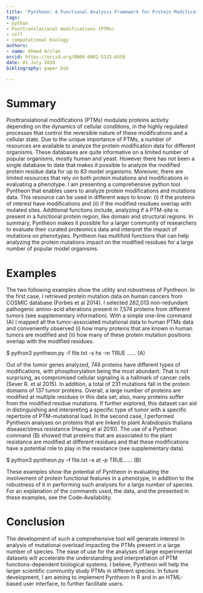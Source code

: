 ```yaml
---
title: 'Pyntheon: A Functional Analysis Framework for Protein Modifications and Mutations of 83 Model Organisms'
tags:
- python
- Posttranslational modifications (PTMs)
- cell
- computational biology
authors: 
- name: Ahmed Arslan
orcid: https://orcid.org/0000-0002-5325-6558
date: 01 July 2020
bibliography: paper.bib

---
```

# Summary

Posttranslational modifications (PTMs) modulate proteins activity depending on the dynamics of cellular conditions, in the highly regulated processes that control the reversible nature of these modifications and a cellular state. Due to the unique importance of PTMs, a number of resources are available to analyze the protein modification data for different organisms. These databases are quite informative on a limited number of popular organisms, mostly human and yeast. However there has not been a single database to date that makes it possible to analyze the modified protein residue data for up to 83 model organisms. Moreover, there are limited resources that rely on both protein mutations and modifications in evaluating a phenotype.
I am presenting a comprehensive python tool Pyntheon that enables users to analyze protein modifications and mutations data. This resource can be used in different ways to know: (i) if the proteins of interest have modifications and (ii) if the modified residues overlap with mutated sites. Additional functions include, analyzing if a PTM-site is present in a functional protein region, like domain and structural regions. In summary, Pyntheon makes it possible for a larger community of researchers to evaluate their curated proteomics data and interpret the impact of mutations on phenotypes. Pyntheon has multifold functions that can help analyzing the protein mutations impact on the modified residues for a large number of popular model organisms.

# Examples 

The two following examples show the utility and robustness of Pyntheon. In the first case, I retrieved protein mutation data on human cancers from COSMIC database (Forbes et al 2014). I selected 262,013 non-redundant pathogenic amino-acid alterations present in 7,574 proteins from different tumors (see supplementary information). With a simple one-line command (A) I mapped all the tumor-associated mutational data to human PTMs data and conveniently observed (i) how many proteins that are known in human tumors are modified and (ii) how many of these protein mutation positions overlap with the modified residues. 

$ python3 pyntheon.py -f file.txt -s hs -m TRUE ...... (A) 

Out of the tumor genes analyzed, 746 proteins have different types of modifications, with phosphorylation being the most abundant. That is not surprising, as compromised cellular signaling is a hallmark of cancer cells (Sever R. et al 2015). In addition, a total of 231 mutations fall in the protein domains of 137 tumor proteins. Overall, a large number of proteins are modified at multiple residues in this data set; also, many proteins suffer from the modified residue mutations. If further explored, this dataset can aid in distinguishing and interpreting a specific type of tumor with a specific repertoire of PTM-mutational load. 
In the second case, I performed Pyntheon analyses on proteins that are linked to plant Arabidopsis thaliana disease/stress resistance (Haung et al 2010). The use of a Pyntheon command (B) showed that proteins that are associated to the plant resistance are modified at different residues and that these modifications have a potential role to play in the resistance (see supplementary data). 

$ python3 pyntheon.py –f file.txt –s at -p TRUE...... (B) 

These examples show the potential of Pyntheon in evaluating the involvement of protein functional features in a phenotype, in addition to the robustness of it in performing such analyses for a large number of species. For an explanation of the commands used, the data, and the presented in these examples, see the Code-Availability. 

# Conclusion 

The development of such a comprehensive tool will generate interest in analysis of mutational overload impacting the PTMs present in a large number of species. The ease of use for the analyses of large experimental datasets will accelerate the understanding and interpretation of PTM functions-dependent biological systems. I believe, Pyntheon will help the larger scientific community study PTMs in different species. 
In future development, I am aiming to implement Pyntheon in R and in an HTML-based user interface, to further facilitate users. 
